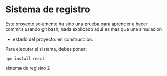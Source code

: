 <h1> Sistema de registro </h1>

<p> Este proyecto solamente ha sido una prueba para aprender a hacer commits usando git bash, nada explicado aqui es mas que una simulacion </p>

- estado del proyecto: en construccion.

Para ejecutar el sistema, debes poner:

```npm install react```

sistema de registro 2
